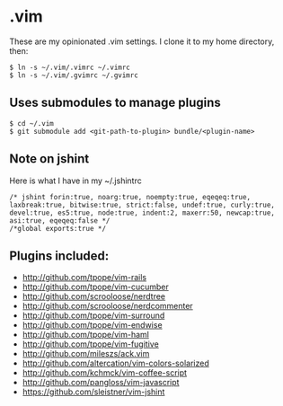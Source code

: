 # .vim

These are my opinionated .vim settings.  I clone it to my home directory, then:

    $ ln -s ~/.vim/.vimrc ~/.vimrc
    $ ln -s ~/.vim/.gvimrc ~/.gvimrc

## Uses submodules to manage plugins

    $ cd ~/.vim
    $ git submodule add <git-path-to-plugin> bundle/<plugin-name>

## Note on jshint

Here is what I have in my ~/.jshintrc

    /* jshint forin:true, noarg:true, noempty:true, eqeqeq:true, laxbreak:true, bitwise:true, strict:false, undef:true, curly:true, devel:true, es5:true, node:true, indent:2, maxerr:50, newcap:true, asi:true, eqeqeq:false */
    /*global exports:true */

## Plugins included:

* http://github.com/tpope/vim-rails
* http://github.com/tpope/vim-cucumber
* http://github.com/scrooloose/nerdtree
* http://github.com/scrooloose/nerdcommenter
* http://github.com/tpope/vim-surround
* http://github.com/tpope/vim-endwise
* http://github.com/tpope/vim-haml
* http://github.com/tpope/vim-fugitive
* http://github.com/mileszs/ack.vim
* http://github.com/altercation/vim-colors-solarized
* http://github.com/kchmck/vim-coffee-script
* http://github.com/pangloss/vim-javascript
* https://github.com/sleistner/vim-jshint
